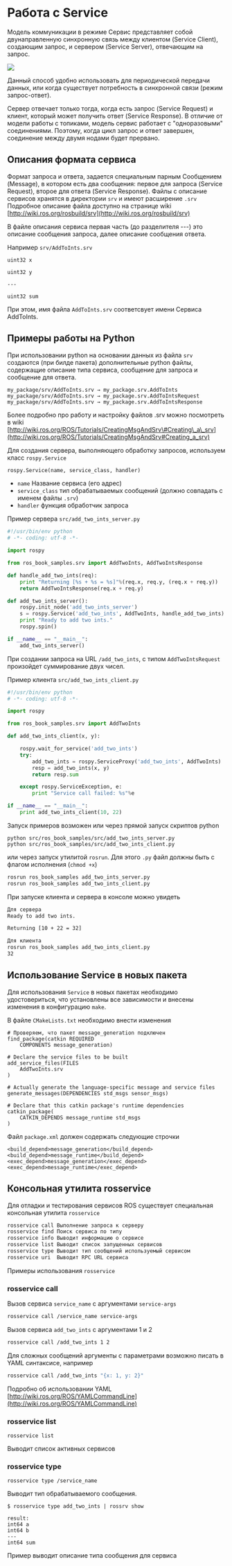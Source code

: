 # Работа с Service

Модель коммуникации в режиме Сервис представляет собой двунаправленную синхронную связь между клиентом \(Service Client\), создающим запрос, и сервером \(Service Server\), отвечающим на запрос.

![](../.gitbook/assets/ros_service%20%281%29.png)

Данный способ удобно использовать для периодической передачи данных, или когда существует потребность в синхронной связи \(режим запрос-ответ\).

Сервер отвечает только тогда, когда есть запрос \(Service Request\) и клиент, который может получить ответ \(Service Response\). В отличие от модели работы с топиками, модель сервис работает с "одноразовыми" соединениями. Поэтому, когда цикл запрос и ответ завершен, соединение между двумя нодами будет прервано.

## Описания формата сервиса

Формат запроса и ответа, задается специальным парным Сообщением \(Message\), в котором есть два сообщения: первое для запроса \(Service Request\), второе для ответа \(Service Response\). Файлы с описание сервисов хранятся в директории `srv` и имеют расширение `.srv` Подробное описание файла доступно на странице wiki [http://wiki.ros.org/rosbuild/srv](http://wiki.ros.org/rosbuild/srv)

В файле описания сервиса первая часть \(до разделителя ---\) это описание сообщения запроса, далее описание сообщения ответа.

Например `srv/AddToInts.srv`

```text
uint32 x

uint32 y

---

uint32 sum
```

При этом, имя файла `AddToInts.srv` соответсвует имени Сервиса AddToInts.

## Примеры работы на Python

При использовании python на основании данных из файла `srv` создаются \(при билде пакета\) дополнительные python файлы, содержащие описание типа сервиса, сообщение для запроса и сообщение для ответа.

```text
my_package/srv/AddToInts.srv → my_package.srv.AddToInts
my_package/srv/AddToInts.srv → my_package.srv.AddToIntsRequest
my_package/srv/AddToInts.srv → my_package.srv.AddToIntsResponse
```

Более подробно про работу и настройку файлов .srv можно посмотреть в wiki [http://wiki.ros.org/ROS/Tutorials/CreatingMsgAndSrv\#Creating\_a\_srv](http://wiki.ros.org/ROS/Tutorials/CreatingMsgAndSrv#Creating_a_srv)

Для создания сервера, выполняющего обработку запросов, используем класс `rospy.Service`

```python
rospy.Service(name, service_class, handler)
```

* `name` Название сервиса \(его адрес\)
* `service_class` тип обрабатываемых сообщений \(должно совпадать с именем файлы `.srv`\)
* `handler` функция обработчик запроса

Пример сервера `src/add_two_ints_server.py`

```python
#!/usr/bin/env python
# -*- coding: utf-8 -*-

import rospy

from ros_book_samples.srv import AddTwoInts, AddTwoIntsResponse

def handle_add_two_ints(req):
    print "Returning [%s + %s = %s]"%(req.x, req.y, (req.x + req.y))
    return AddTwoIntsResponse(req.x + req.y)

def add_two_ints_server():
    rospy.init_node('add_two_ints_server')
    s = rospy.Service('add_two_ints', AddTwoInts, handle_add_two_ints)
    print "Ready to add two ints."
    rospy.spin()

if __name__ == "__main__":
    add_two_ints_server()
```

При создании запроса на URL `/add_two_ints`, с типом `AddTwoIntsRequest` произойдет суммирование двух чисел.

Пример клиента `src/add_two_ints_client.py`

```python
#!/usr/bin/env python
# -*- coding: utf-8 -*-

import rospy

from ros_book_samples.srv import AddTwoInts

def add_two_ints_client(x, y):

    rospy.wait_for_service('add_two_ints')
    try:
        add_two_ints = rospy.ServiceProxy('add_two_ints', AddTwoInts)
        resp = add_two_ints(x, y)
        return resp.sum

    except rospy.ServiceException, e:
        print "Service call failed: %s"%e

if __name__ == "__main__":
    print add_two_ints_client(10, 22)
```

Запуск примеров возможен или через прямой запуск скриптов python

```text
python src/ros_book_samples/src/add_two_ints_server.py
python src/ros_book_samples/src/add_two_ints_client.py
```

или через запуск утилитой `rosrun`. Для этого `.py` файл должны быть с флагом исполнения \(`chmod +x`\)

```bash
rosrun ros_book_samples add_two_ints_server.py
rosrun ros_book_samples add_two_ints_client.py
```

При запуске клиента и сервера в консоле можно увидеть

```bash
Для сервера
Ready to add two ints.

Returning [10 + 22 = 32]

Для клиента
rosrun ros_book_samples add_two_ints_client.py
32
```

## Использование Service в новых пакета

Для использования `Service` в новых пакетах необходимо удостовериться, что установлены все зависимости и внесены изменения в конфигурацию `make`.

В файле `CMakeLists.txt` необходимо внести изменения

```text
# Проверяем, что пакет message_generation подключен
find_package(catkin REQUIRED
    COMPONENTS message_generation)

# Declare the service files to be built
add_service_files(FILES
    AddTwoInts.srv
)  

# Actually generate the language-specific message and service files
generate_messages(DEPENDENCIES std_msgs sensor_msgs)

# Declare that this catkin package's runtime dependencies
catkin_package(
    CATKIN_DEPENDS message_runtime std_msgs
)
```

Файл `package.xml` должен содержать следующие строчки

```text
<build_depend>message_generation</build_depend>
<build_depend>message_runtime</build_depend>
<exec_depend>message_generation</exec_depend>
<exec_depend>message_runtime</exec_depend>
```

## Консольная утилита rosservice

Для отладки и тестирования сервисов ROS существует специальная консольная утилита `rosservice`

```bash
rosservice call Выполнение запроса к серверу
rosservice find Поиск сервиса по типу
rosservice info Выводит информацию о сервисе
rosservice list Выводит список запущенных сервисов
rosservice type Выводит тип сообщений используемый сервисом
rosservice uri  Выводит RPC URL сервиса
```

Примеры использования `rosservice`

### rosservice call <a id="rosservice_call"></a>

Вызов сервиса `service_name` c аргументами `service-args`

```bash
rosservice call /service_name service-args
```

Вызов сервиса `add_two_ints` с аргументами 1 и 2

```bash
rosservice call /add_two_ints 1 2
```

Для сложных сообщений аргументы с параметрами возможно писать в YAML синтаксисе, например

```bash
rosservice call /add_two_ints "{x: 1, y: 2}"
```

Подробно об использовании YAML [http://wiki.ros.org/ROS/YAMLCommandLine](http://wiki.ros.org/ROS/YAMLCommandLine)

### rosservice list <a id="rosservice_list"></a>

```text
rosservice list
```

Выводит список активных сервисов

### rosservice type <a id="rosservice_type"></a>

```text
rosservice type /service_name
```

Выводит тип обрабатываемого сообщения.

```text
$ rosservice type add_two_ints | rossrv show

result:
int64 a
int64 b
---
int64 sum
```

Пример выводит описание типа сообщения для сервиса

